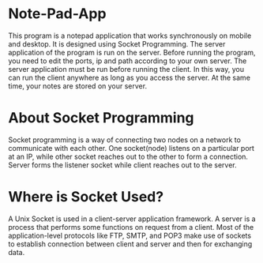 # Note-Pad-App
This program is a notepad application that works synchronously on mobile and desktop. 
It is designed using Socket Programming. The server application of the program is run on the server.
Before running the program, you need to edit the ports, ip and path according to your own server.
The server application must be run before running the client.
In this way, you can run the client anywhere as long as you access the server. At the same time, your notes are stored on your server.

# About Socket Programming
Socket programming is a way of connecting two nodes on a network to communicate with each other. One socket(node) listens on a particular port at an IP, while other socket reaches out to the other to form a connection. Server forms the listener socket while client reaches out to the server.

# Where is Socket Used?
A Unix Socket is used in a client-server application framework. A server is a process that performs some functions on request from a client. Most of the application-level protocols like FTP, SMTP, and POP3 make use of sockets to establish connection between client and server and then for exchanging data.
